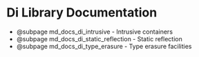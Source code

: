 # Di Library Documentation

- @subpage md_docs_di_intrusive - Intrusive containers
- @subpage md_docs_di_static_reflection - Static reflection
- @subpage md_docs_di_type_erasure - Type erasure facilities
